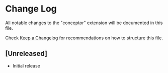 # Change Log

All notable changes to the "conceptor" extension will be documented in this file.

Check [Keep a Changelog](http://keepachangelog.com/) for recommendations on how to structure this file.

## [Unreleased]

- Initial release